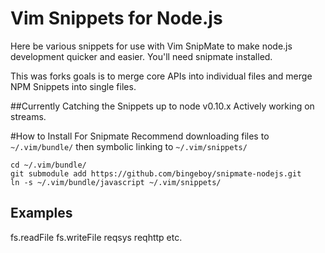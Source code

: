 # Vim Snippets for Node.js

Here be various snippets for use with Vim SnipMate to make node.js development quicker and easier.
You'll need snipmate installed.

This was forks goals is to merge core APIs into individual files and merge NPM Snippets into single files.


##Currently Catching the Snippets up to node v0.10.x
Actively working on streams.

#How to Install For Snipmate
Recommend downloading files to ```~/.vim/bundle/``` then symbolic linking to ```~/.vim/snippets/```

```
cd ~/.vim/bundle/
git submodule add https://github.com/bingeboy/snipmate-nodejs.git
ln -s ~/.vim/bundle/javascript ~/.vim/snippets/
```

## Examples
fs.readFile
fs.writeFile
reqsys
reqhttp
etc.
